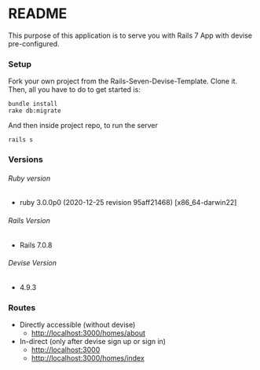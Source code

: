 # README

This purpose of this application is to serve you with Rails 7 App with devise pre-configured.

### Setup

Fork your own project from the Rails-Seven-Devise-Template. Clone it. Then, all you have to do to get started is:

```
bundle install
rake db:migrate
```

And then inside project repo, to run the server

```
rails s

```

### Versions

###### Ruby version

* ruby 3.0.0p0 (2020-12-25 revision 95aff21468) [x86_64-darwin22]

###### Rails Version

* Rails 7.0.8

###### Devise Version

* 4.9.3

### Routes

* Directly accessible (without devise)
  * [http://localhost:3000/homes/about]()
* In-direct (only after devise sign up or sign in)
  * [http://localhost:3000]() 
  * [http://localhost:3000/homes/index]()
